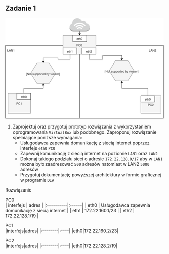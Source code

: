 Zadanie 1
---------

![zadanie 1](zadanie-1.svg)

1. Zaprojektuj oraz przygotuj prototyp rozwiązania z wykorzystaniem oprogramowania ``VirtualBox`` lub podobnego. 
Zaproponuj rozwiązanie spełniające poniższe wymagania:
   * Usługodawca zapewnia domunikację z siecią internet poprzez interfejs ``eth0`` ``PC0``
   * Zapewnij komunikację z siecią internet na poziomie ``LAN1`` oraz ``LAN2``
   * Dokonaj takiego podziału sieci o adresie ``172.22.128.0/17`` aby w ``LAN1`` można było zaadresować ``500`` adresów natomiast w LAN2 ``5000`` adresów    
   * Przygotuj dokumentację powyższej architektury w formie graficznej w programie ``DIA``
 
Rozwiązanie

PC0  
| interfejs | adres |
|:----------|:------|
| eth0 | Usługodawca zapewnia domunikację z siecią internet |
| eth1 | 172.22.160.1/23 |
| eth2 | 172.22.128.1/19 |

PC1  
|interfejs|adres|
|:--------|:----|
|eth0|172.22.160.2/23|

PC2  
|interfejs|adres|
|:--------|:----|
|eth0|172.22.128.2/19|

